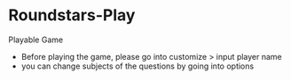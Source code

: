 # Roundstars-Play
 Playable Game

- Before playing the game, please go into customize > input player name 
- you can change subjects of the questions by going into options

